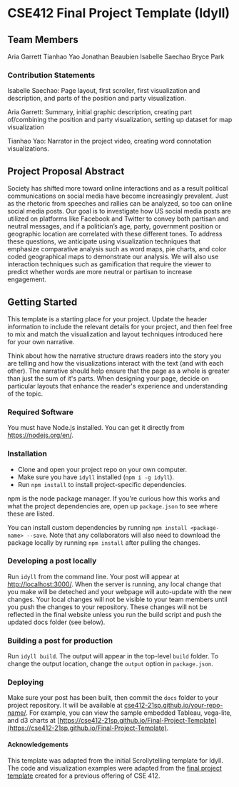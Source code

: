 # CSE412 Final Project Template (Idyll)

## Team Members

Aria Garrett
Tianhao Yao
Jonathan Beaubien
Isabelle Saechao
Bryce Park

### Contribution Statements

Isabelle Saechao: Page layout, first scroller, first visualization and description, and parts of the position and party visualization. 

Aria Garrett: Summary, initial graphic description, creating part of/combining the position and party visualization, setting up dataset for map visualization

Tianhao Yao: Narrator in the project video, creating word connotation visualizations.
## Project Proposal Abstract

Society has shifted more toward online interactions and as a result political communications on social media have become increasingly prevalent. Just as the rhetoric from speeches and rallies can be analyzed, so too can online social media posts. Our goal is to investigate how US social media posts are utilized on platforms like Facebook and Twitter to convey both partisan and neutral messages, and if a politician’s age, party, government position or geographic location are correlated with these different tones. To address these questions, we anticipate using visualization techniques that emphasize comparative analysis such as word maps, pie charts, and color coded geographical maps to demonstrate our analysis. We will also use interaction techniques such as gamification that require the viewer to predict whether words are more neutral or partisan to increase engagement.  

## Getting Started

This template is a starting place for your project. Update the header information to include the relevant details for your project, and then feel free to mix and match the visualization and layout techniques introduced here for your own narrative.

Think about how the narrative structure draws readers into the story you are telling and how the visualizations interact with the text (and with each other). The narrative should help ensure that the page as a whole is greater than just the sum of it's parts. When designing your page, decide on particular layouts that enhance the reader's experience and understanding of the topic.

### Required Software

You must have Node.js installed. You can get it directly from https://nodejs.org/en/.

### Installation

- Clone and open your project repo on your own computer.
- Make sure you have `idyll` installed (`npm i -g idyll`).
- Run `npm install` to install project-specific dependencies.

npm is the node package manager. If you're curious how this works and what the project dependencies are, open up `package.json` to see where these are listed.

You can install custom dependencies by running `npm install <package-name> --save`. Note that any collaborators will also need to download the package locally by running `npm install` after pulling the changes.

### Developing a post locally

Run `idyll` from the command line. Your post will appear at [http://localhost:3000/](http://localhost:3000/). When the server is running, any local change that you make will be deteched and your webpage will auto-update with the new changes. Your local changes will not be visible to your team members until you push the changes to your repository. These changes will not be reflected in the final website unless you run the build script and push the updated docs folder (see below).

### Building a post for production

Run `idyll build`. The output will appear in the top-level `build` folder. To change the output location, change the `output` option in `package.json`.

### Deploying

Make sure your post has been built, then commit the `docs` folder to your project repository. It will be available at [cse412-21sp.github.io/your-repo-name/](). For example, you can view the sample embedded Tableau, vega-lite, and d3 charts at [https://cse412-21sp.github.io/Final-Project-Template](https://cse412-21sp.github.io/Final-Project-Template).

#### Acknowledgements

This template was adapted from the initial Scrollytelling template for Idyll. The code and visualization examples were adapted from the [final project template](https://github.com/cse412-21w/project-demo) created for a previous offering of CSE 412.
